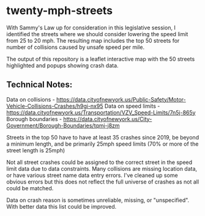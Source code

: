 # twenty-mph-streets

With Sammy's Law up for consideration in this legislative session, I identified the streets where we should consider lowering the speed limit from 25 to 20 mph. The resulting map includes the top 50 streets for number of collisions caused by unsafe speed per mile.

The output of this repository is a leaflet interactive map with the 50 streets highlighted and popups showing crash data.

## Technical Notes:
Data on collisions - https://data.cityofnewyork.us/Public-Safety/Motor-Vehicle-Collisions-Crashes/h9gi-nx95
Data on speed limits - https://data.cityofnewyork.us/Transportation/VZV_Speed-Limits/7n5j-865y
Borough boundaries - https://data.cityofnewyork.us/City-Government/Borough-Boundaries/tqmj-j8zm

Streets in the top 50 have to have at least 35 crashes since 2019, be beyond a minimum length, and be primarily 25mph speed limits (70% or more of the street length is 25mph)

Not all street crashes could be assigned to the correct street in the speed limit data due to data constraints. Many collisions are missing location data, or have various street name data entry errors. I've cleaned up some obvious errors but this does not reflect the full universe of crashes as not all could be matched.

Data on crash reason is sometimes unreliable, missing, or "unspecified". With better data this list could be improved.
